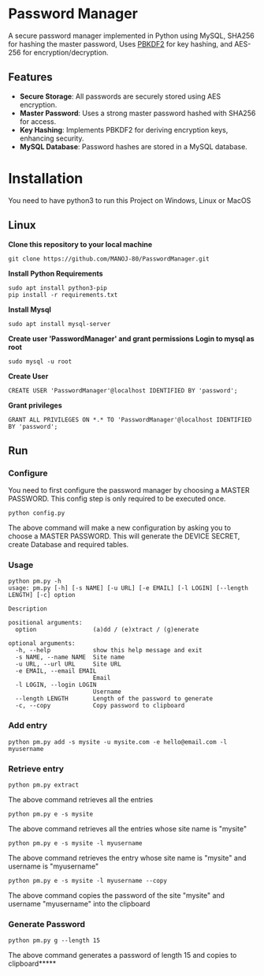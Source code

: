 # Password Manager


A secure password manager implemented in Python using MySQL, SHA256 for hashing the master password, Uses [PBKDF2](https://en.wikipedia.org/wiki/PBKDF2) for key hashing, and AES-256 for encryption/decryption.

## Features

- **Secure Storage**: All passwords are securely stored using AES encryption.
- **Master Password**: Uses a strong master password hashed with SHA256 for access.
- **Key Hashing**: Implements PBKDF2 for deriving encryption keys, enhancing security.
- **MySQL Database**: Password hashes are stored in a MySQL database.


# Installation

You need to have python3 to run this Project on Windows, Linux or MacOS

## Linux

**Clone this repository to your local machine**
```
git clone https://github.com/MANOJ-80/PasswordManager.git
```

**Install Python Requirements**
```
sudo apt install python3-pip
pip install -r requirements.txt
```
    
**Install Mysql**
```
sudo apt install mysql-server
```
     
**Create user 'PasswordManager' and grant permissions**
**Login to mysql as root**

```
sudo mysql -u root
```
**Create User**
```
CREATE USER 'PasswordManager'@localhost IDENTIFIED BY 'password';
```
**Grant privileges**
```
GRANT ALL PRIVILEGES ON *.* TO 'PasswordManager'@localhost IDENTIFIED BY 'password';
```
     
     
## Run
### Configure

You need to first configure the password manager by choosing a MASTER PASSWORD. This config step is only required to be executed once.
```
python config.py 
```
The above command will make a new configuration by asking you to choose a MASTER PASSWORD.
This will generate the DEVICE SECRET, create Database and required tables.


### Usage
```
python pm.py -h
usage: pm.py [-h] [-s NAME] [-u URL] [-e EMAIL] [-l LOGIN] [--length LENGTH] [-c] option

Description

positional arguments:
  option                (a)dd / (e)xtract / (g)enerate

optional arguments:
  -h, --help            show this help message and exit
  -s NAME, --name NAME  Site name
  -u URL, --url URL     Site URL
  -e EMAIL, --email EMAIL
                        Email
  -l LOGIN, --login LOGIN
                        Username
  --length LENGTH       Length of the password to generate
  -c, --copy            Copy password to clipboard
```


### Add entry
```
python pm.py add -s mysite -u mysite.com -e hello@email.com -l myusername
```
### Retrieve entry
```
python pm.py extract
```
The above command retrieves all the entries
```
python pm.py e -s mysite
```
The above command retrieves all the entries whose site name is "mysite"
```
python pm.py e -s mysite -l myusername
```
The above command retrieves the entry whose site name is "mysite" and username is "myusername"
```
python pm.py e -s mysite -l myusername --copy
```
The above command copies the password of the site "mysite" and username "myusername" into the clipboard
### Generate Password
```
python pm.py g --length 15
```
The above command generates a password of length 15 and copies to clipboard*****

     



